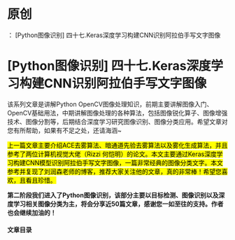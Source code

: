 # 原创
：  [Python图像识别] 四十七.Keras深度学习构建CNN识别阿拉伯手写文字图像

# [Python图像识别] 四十七.Keras深度学习构建CNN识别阿拉伯手写文字图像

该系列文章是讲解Python OpenCV图像处理知识，前期主要讲解图像入门、OpenCV基础用法，中期讲解图像处理的各种算法，包括图像锐化算子、图像增强技术、图像分割等，后期结合深度学习研究图像识别、图像分类应用。希望文章对您有所帮助，如果有不足之处，还请海涵~

<mark>上一篇文章主要介绍ACE去雾算法、暗通道先验去雾算法以及雾化生成算法，并且参考了两位计算机视觉大佬（Rizzi 何恺明）的论文。本文主要通过Keras深度学习构建CNN模型识别阿拉伯手写文字图像，一篇非常经典的图像分类文字。本文参考并复现了刘润森老师的博客，推荐大家关注他的文章，真的非常棒！希望您喜欢，且看且珍惜。</mark>

**第二阶段我们进入了Python图像识别，该部分主要以目标检测、图像识别以及深度学习相关图像分类为主，将会分享近50篇文章，感谢您一如至往的支持。作者也会继续加油的！**

#### 文章目录
